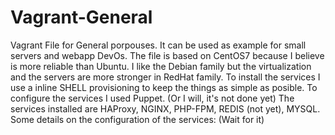 # Vagrant-General
Vagrant File for General porpouses. It can be used as example for small servers and webapp DevOs.
The file is based on CentOS7 because I believe is more reliable than Ubuntu. I like the Debian family but the virtualization and the servers are more stronger in RedHat family.
To install the services I use a inline SHELL provisioning to keep the things as simple as posible.
To configure the services I used Puppet. (Or I will, it's not done yet)
The services installed are HAProxy, NGINX, PHP-FPM, REDIS (not yet), MYSQL.
Some details on the configuration of the services:
(Wait for it)
